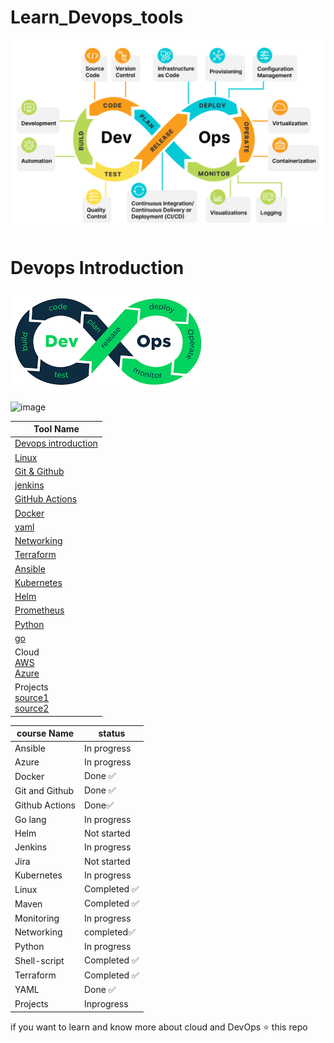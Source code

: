 # Learn_Devops_tools



![Devops Tools](https://github.com/Charan-happy/Learn_Devops_tools/blob/main/Images/Devops_intro/all_devops_tools.png)


# Devops Introduction

![Devops](https://github.com/Charan-happy/Learn_Devops_tools/blob/main/Images/Devops_intro/Devops_logo.png)



![image](https://github.com/charan-happy/devopswithcharan/assets/89054489/a077733c-ae1c-4154-bfce-1255bd9796db)


|Tool Name | 
| --- | 
| [Devops introduction](https://github.com/Charan-happy/Learn_Devops_tools/blob/main/Devops_Introduction.md)|
| [Linux ](https://github.com/charan-happy/DevopsWithCharan/blob/main/linux/linux.md)
| [Git & Github](https://github.com/charan-happy/DevopsWithCharan/blob/main/Git%20and%20Github/Notes.md)
| [jenkins ](https://github.com/Charan-happy/Learn_Devops_tools/tree/main/Jenkins)
| [GitHub Actions](https://github.com/charan-happy/DevopsWithCharan/tree/main/GithubActions/CompleteCourse) |
| [Docker ](https://github.com/charan-happy/DevopsWithCharan/blob/main/Docker/File.md)
| [yaml](https://github.com/Charan-happy/Learn_Devops_tools/blob/main/Yaml_Notes.md)
| [Networking](https://github.com/Charan-happy/Learn_Devops_tools/tree/main/Networking)
| [Terraform](https://github.com/charan-happy/DevopsWithCharan/blob/main/Terraform/file.md)
| [Ansible](https://github.com/Charan-happy/Learn_Devops_tools/tree/main/Ansible)
| [Kubernetes](https://github.com/Charan-happy/Learn_Devops_tools/tree/main/Kubernetes)
| [Helm](https://github.com/Charan-happy/Learn_Devops_tools/tree/main/helm)
| [Prometheus](https://github.com/Charan-happy/Learn_Devops_tools/tree/main/Monitoring)
| [Python](https://github.com/Charan-happy/Learn_Devops_tools/tree/main/python)
| [go](https://github.com/charan-happy/Learning-GO)
| Cloud <br> [AWS](https://github.com/Charan-happy/AWS-Devops_Zero-to-Hero) <br> [Azure](https://github.com/charan-happy/DevopsWithCharan/tree/main/Azure)|
| Projects <br> [source1](https://github.com/Charan-happy/Devops_Realtime-Projects) <br> [source2](https://github.com/Charan-happy/My_Devops_Projects)

|course Name| status|
|---|---|
|Ansible|In progress|
|Azure|In progress|
|Docker|Done ✅|
|Git and Github|Done ✅|
|Github Actions|Done✅|
|Go lang|In progress|
|Helm|Not started|
|Jenkins|In progress|
|Jira|Not started|
|Kubernetes|In progress|
|Linux|Completed ✅|
|Maven|Completed ✅|
|Monitoring|In progress|
|Networking|completed✅|
|Python|In progress|
|Shell-script|Completed ✅|
|Terraform|Completed ✅|
|YAML|Done ✅|
|Projects|Inprogress|


if you want to learn and know more about cloud and DevOps ⭐ this repo

